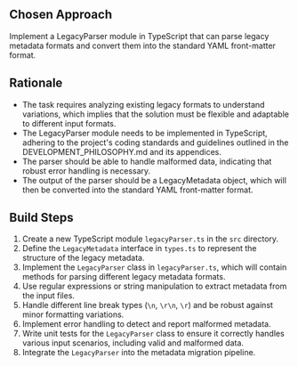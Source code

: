 ## Chosen Approach
Implement a LegacyParser module in TypeScript that can parse legacy metadata formats and convert them into the standard YAML front-matter format.

## Rationale
- The task requires analyzing existing legacy formats to understand variations, which implies that the solution must be flexible and adaptable to different input formats.
- The LegacyParser module needs to be implemented in TypeScript, adhering to the project's coding standards and guidelines outlined in the DEVELOPMENT_PHILOSOPHY.md and its appendices.
- The parser should be able to handle malformed data, indicating that robust error handling is necessary.
- The output of the parser should be a LegacyMetadata object, which will then be converted into the standard YAML front-matter format.

## Build Steps
1. Create a new TypeScript module `legacyParser.ts` in the `src` directory.
2. Define the `LegacyMetadata` interface in `types.ts` to represent the structure of the legacy metadata.
3. Implement the `LegacyParser` class in `legacyParser.ts`, which will contain methods for parsing different legacy metadata formats.
4. Use regular expressions or string manipulation to extract metadata from the input files.
5. Handle different line break types (`\n`, `\r\n`, `\r`) and be robust against minor formatting variations.
6. Implement error handling to detect and report malformed metadata.
7. Write unit tests for the `LegacyParser` class to ensure it correctly handles various input scenarios, including valid and malformed data.
8. Integrate the `LegacyParser` into the metadata migration pipeline.
